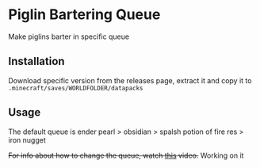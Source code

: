 
# Piglin Bartering Queue

Make piglins barter in specific queue


## Installation

Download specific version from the releases page, extract it and copy it to ```.minecraft/saves/WORLDFOLDER/datapacks```
    
## Usage

The default queue is ender pearl > obsidian > spalsh potion of fire res > iron nugget

~~For info about how to change the queue, watch [this](placeholder) video.~~ Working on it